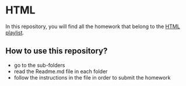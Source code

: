# HTML

In this repository, you will find all the homework that belong to the [HTML playlist](https://www.youtube.com/watch?v=q989wUBLq-4&list=PLjMZRyJvyMLbzGsCNex6OsrjjzlsGXVb8).

## How to use this repository?

- go to the sub-folders
- read the Readme.md file in each folder
- follow the instructions in the file in order to submit the homework
